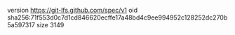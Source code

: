 version https://git-lfs.github.com/spec/v1
oid sha256:71f553d0c7d1cd846620ecffe17a48bd4c9ee994952c128252dc270b5a597317
size 3149
